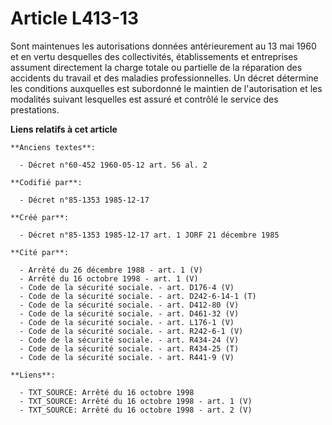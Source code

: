 # Article L413-13

Sont maintenues les autorisations données antérieurement au 13 mai 1960 et en vertu desquelles des collectivités,
établissements et entreprises assument directement la charge totale ou partielle de la réparation des accidents du travail et
des maladies professionnelles. Un décret détermine les conditions auxquelles est subordonné le maintien de l'autorisation et
les modalités suivant lesquelles est assuré et contrôlé le service des prestations.

**Liens relatifs à cet article**

	**Anciens textes**:

	  - Décret n°60-452 1960-05-12 art. 56 al. 2

	**Codifié par**:

	  - Décret n°85-1353 1985-12-17

	**Créé par**:

	  - Décret n°85-1353 1985-12-17 art. 1 JORF 21 décembre 1985

	**Cité par**:

	  - Arrêté du 26 décembre 1988 - art. 1 (V)
	  - Arrêté du 16 octobre 1998 - art. 1 (V)
	  - Code de la sécurité sociale. - art. D176-4 (V)
	  - Code de la sécurité sociale. - art. D242-6-14-1 (T)
	  - Code de la sécurité sociale. - art. D412-80 (V)
	  - Code de la sécurité sociale. - art. D461-32 (V)
	  - Code de la sécurité sociale. - art. L176-1 (V)
	  - Code de la sécurité sociale. - art. R242-6-1 (V)
	  - Code de la sécurité sociale. - art. R434-24 (V)
	  - Code de la sécurité sociale. - art. R434-25 (T)
	  - Code de la sécurité sociale. - art. R441-9 (V)

	**Liens**:

	  - TXT_SOURCE: Arrêté du 16 octobre 1998
	  - TXT_SOURCE: Arrêté du 16 octobre 1998 - art. 1 (V)
	  - TXT_SOURCE: Arrêté du 16 octobre 1998 - art. 2 (V)
